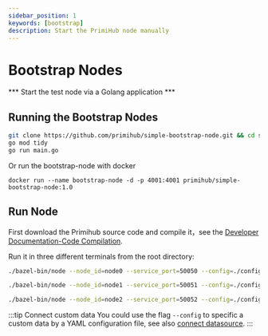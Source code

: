 ```yaml
---
sidebar_position: 1
keywords: [bootstrap]
description: Start the PrimiHub node manually
---
```


# Bootstrap Nodes

 *** Start the test node via a Golang application *** 
 
## Running the Bootstrap Nodes

```bash
git clone https://github.com/primihub/simple-bootstrap-node.git && cd simple-bootstrap-node
go mod tidy
go run main.go
```

Or run the bootstrap-node with docker
```shell
docker run --name bootstrap-node -d -p 4001:4001 primihub/simple-bootstrap-node:1.0
```

## Run Node

First download the Primihub source code and compile it，see the [Developer Documentation-Code Compilation](docs/../../developer-docs/build).

Run it in three different terminals from the root directory:

```bash
./bazel-bin/node --node_id=node0 --service_port=50050 --config=./config/node0.yaml
```

```bash
./bazel-bin/node --node_id=node1 --service_port=50051 --config=./config/node1.yaml
```

```bash
./bazel-bin/node --node_id=node2 --service_port=50052 --config=./config/node2.yaml
```

:::tip Connect custom data
You could use the flag `--config` to specific a custom data by a YAML configuration file, see also [connect datasource](docs/../connect-datasource).
:::

